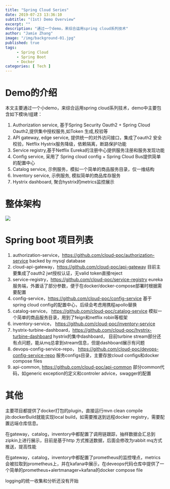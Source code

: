 ```yaml
---
title: "Spring Cloud Series"
date: 2019-07-23 13:36:10
subtitle: "(1st) Demo Overview"
excerpt: ""
description: "通过一个demo，来综合运用spring cloud系列技术"
author: "Jamie Zhang"
image: "/img/background-01.jpg"
published: true
tags:
     - Spring Cloud
     - Spring Boot
     - Docker
categories: [ Tech ]
---
```


# Demo的介绍
本文主要通过一个小demo，来综合运用spring cloud系列技术，demo中主要包含如下模块/组建：
1. Authorization service, 基于Spring Security Oauth2 + Spring Cloud Oauth2,提供集中授权服务,如Token 生成,校验等  
2. API gateway, edge service, 提供统一的对外访问接口，集成了oauth2 安全校验，Netflix Hystrix服务降级，依赖隔离，断路保护功能  
3. Service registry,基于Netflix Eureka的注册中心提供服务注册和服务发现功能  
4. Config service, 采用了 Spring cloud config + Spring Cloud Bus提供简单的配置中心  
5. Catalog service, 示例服务，模拟一个简单的商品服务目录，仅一维结构  
6. Inventory service, 示例服务, 模拟简单的商品库存服务
7. Hystrix dashboard, 聚合hystrix的metrics监控展示

# 整体架构
![](/img/2019-07-15-spring-cloud-demo-overview/architecture.png)

# Spring boot 项目列表
1. authorization-service，https://github.com/cloud-poc/authorization-service
   backed by mysql database
2. cloud-api-gateway，https://github.com/cloud-poc/api-gateway
   目前主要集成了oauth2 jwt授权认证，无valid token直接reject
3. service-registry，https://github.com/cloud-poc/service-registry
   eureka 服务端，外置话了部分参数，便于在docker/docker-compose部署时根据需要配置
4. config-service，https://github.com/cloud-poc/config-service
   基于spring cloud config的配置中心，后续会考虑用携程apollo替换
5. catalog-service， https://github.com/cloud-poc/catalog-service
   模拟一个简单的商品服务目录，用到了feign和netflix robin等框架
6. inventory-service， https://github.com/cloud-poc/inventory-service
7. hystrix-turbine-dashboard，https://github.com/cloud-poc/hystrix-turbine-dashboard
 hystrix的集中dashboard， 目前turbine stream部分还有点问题，能从mq总拿到stream信息，但是dashboard展示有问题
8. devops-config-service-repo， https://github.com/cloud-poc/devops-config-service-repo
 服务configs目录，主要存放cloud configs和docker compose files
9. api-common, https://github.com/cloud-poc/api-common
 部分common代码，如generic exception的定义和controler advice，swagger的配置

# 其他
主要项目都提供了docker打包的plugin，直接运行mvn clean compile jib:dockerBuild就能实现local build，如需要推送到远程docker registry，需要配置远端仓库信息。 

在gateway，catalog，inventory中都配置了调用链跟踪，抽样数据会汇总到zipkin上进行展示，目前是基于http 方式推送数据，后面会修改为rabbit mq方式推送，提高性能 

在gateway，catalog，inventory中都配置了prometheus的监控埋点，metrics会被拉取到prometheus上，并在kafana中展示，在deveops代码仓库中提供了一个简单的prometheus+alertmanager+kafana的docker compose file

logging的统一收集和分析还没有开始






